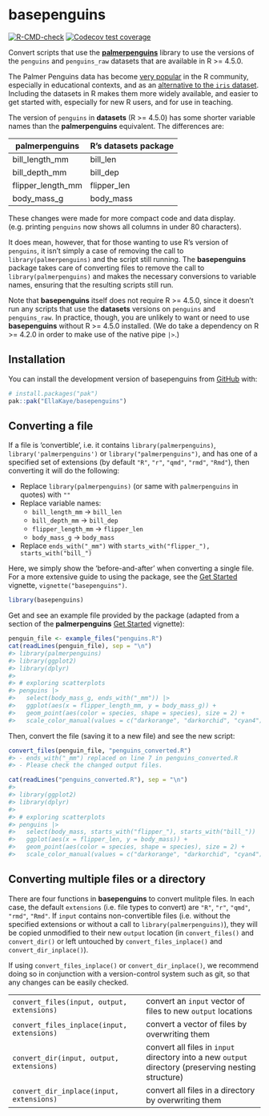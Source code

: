 
<!-- README.md is generated from README.Rmd. Please edit that file -->

# basepenguins

<!-- badges: start -->

[![R-CMD-check](https://github.com/EllaKaye/basepenguins/actions/workflows/R-CMD-check.yaml/badge.svg)](https://github.com/EllaKaye/basepenguins/actions/workflows/R-CMD-check.yaml)
[![Codecov test
coverage](https://codecov.io/gh/EllaKaye/basepenguins/graph/badge.svg)](https://app.codecov.io/gh/EllaKaye/basepenguins)

<!-- badges: end -->

Convert scripts that use the
[**palmerpenguins**](https://allisonhorst.github.io/palmerpenguins/index.html)
library to use the versions of the `penguins` and `penguins_raw`
datasets that are available in R \>= 4.5.0.

The Palmer Penguins data has become [very
popular](https://apreshill.github.io/palmerpenguins-useR-2022/) in the R
community, especially in educational contexts, and as an [alternative to
the `iris`
dataset](https://journal.r-project.org/articles/RJ-2022-020/). Including
the datasets in R makes them more widely available, and easier to get
started with, especially for new R users, and for use in teaching.

The version of `penguins` in **datasets** (R \>= 4.5.0) has some shorter
variable names than the **palmerpenguins** equivalent. The differences
are:

| palmerpenguins    | R’s datasets package |
|-------------------|----------------------|
| bill_length_mm    | bill_len             |
| bill_depth_mm     | bill_dep             |
| flipper_length_mm | flipper_len          |
| body_mass_g       | body_mass            |

These changes were made for more compact code and data display.
(e.g. printing `penguins` now shows all columns in under 80 characters).

It does mean, however, that for those wanting to use R’s version of
`penguins`, it isn’t simply a case of removing the call to
`library(palmerpenguins)` and the script still running. The
**basepenguins** package takes care of converting files to remove the
call to `library(palmerpenguins)` and makes the necessary conversions to
variable names, ensuring that the resulting scripts still run.

Note that **basepenguins** itself does not require R \>= 4.5.0, since it
doesn’t run any scripts that use the **datasets** versions on `penguins`
and `penguins_raw`. In practice, though, you are unlikely to want or
need to use **basepenguins** without R \>= 4.5.0 installed. (We do take
a dependency on R \>= 4.2.0 in order to make use of the native pipe
`|>`.)

## Installation

You can install the development version of basepenguins from
[GitHub](https://github.com/) with:

``` r
# install.packages("pak")
pak::pak("EllaKaye/basepenguins")
```

## Converting a file

If a file is ‘convertible’, i.e. it contains `library(palmerpenguins)`,
`library('palmerpenguins')` or `library("palmerpenguins")`, and has one
of a specified set of extensions (by default `"R"`, `"r"`, `"qmd"`,
`"rmd"`, `"Rmd"`), then converting it will do the following:

- Replace `library(palmerpenguins)` (or same with `palmerpenguins` in
  quotes) with `""`
- Replace variable names:
  - `bill_length_mm` -\> `bill_len`
  - `bill_depth_mm` -\> `bill_dep`
  - `flipper_length_mm` -\> `flipper_len`
  - `body_mass_g` -\> `body_mass`
- Replace `ends_with("_mm")` with
  `starts_with("flipper_"), starts_with("bill_")`

Here, we simply show the ‘before-and-after’ when converting a single
file. For a more extensive guide to using the package, see the [Get
Started](https://ellakaye.github.io/basepenguins/articles/basepenguins.html)
vignette, `vignette("basepenguins")`.

``` r
library(basepenguins)
```

Get and see an example file provided by the package (adapted from a
section of the **palmerpenguins** [Get
Started](https://allisonhorst.github.io/palmerpenguins/articles/intro.html)
vignette):

``` r
penguin_file <- example_files("penguins.R")
cat(readLines(penguin_file), sep = "\n")
#> library(palmerpenguins)
#> library(ggplot2)
#> library(dplyr)
#> 
#> # exploring scatterplots
#> penguins |>
#>   select(body_mass_g, ends_with("_mm")) |>
#>   ggplot(aes(x = flipper_length_mm, y = body_mass_g)) +
#>   geom_point(aes(color = species, shape = species), size = 2) +
#>   scale_color_manual(values = c("darkorange", "darkorchid", "cyan4"))
```

Then, convert the file (saving it to a new file) and see the new script:

``` r
convert_files(penguin_file, "penguins_converted.R")
#> - ends_with("_mm") replaced on line 7 in penguins_converted.R
#> - Please check the changed output files.
```

``` r
cat(readLines("penguins_converted.R"), sep = "\n")
#> 
#> library(ggplot2)
#> library(dplyr)
#> 
#> # exploring scatterplots
#> penguins |>
#>   select(body_mass, starts_with("flipper_"), starts_with("bill_")) |>
#>   ggplot(aes(x = flipper_len, y = body_mass)) +
#>   geom_point(aes(color = species, shape = species), size = 2) +
#>   scale_color_manual(values = c("darkorange", "darkorchid", "cyan4"))
```

## Converting multiple files or a directory

There are four functions in **basepenguins** to convert mulitple files.
In each case, the default `extensions` (i.e. file types to convert) are
`"R"`, `"r"`, `"qmd"`, `"rmd"`, `"Rmd"`. If `input` contains
non-convertible files (i.e. without the specified extensions or without
a call to `library(palmerpenguins)`), they will be copied unmodified to
their new `output` location (in `convert_files()` and `convert_dir()` or
left untouched by `convert_files_inplace()` and
`convert_dir_inplace()`).

If using `convert_files_inplace()` or `convert_dir_inplace()`, we
recommend doing so in conjunction with a version-control system such as
git, so that any changes can be easily checked.

|  |  |
|----|----|
| `convert_files(input, output, extensions)` | convert an `input` vector of files to new `output` locations |
| `convert_files_inplace(input, extensions)` | convert a vector of files by overwriting them |
| `convert_dir(input, output, extensions)` | convert all files in `input` directory into a new `output` directory (preserving nesting structure) |
| `convert_dir_inplace(input, extensions)` | convert all files in a directory by overwriting them |
